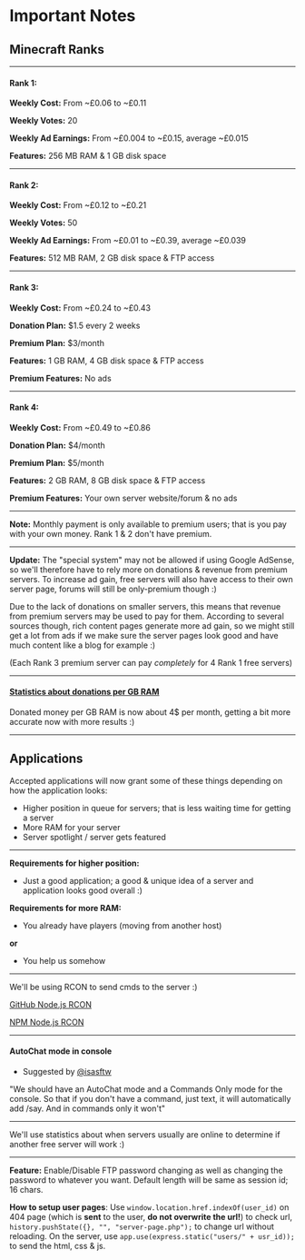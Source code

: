 # Important Notes
Minecraft Ranks
----------------

--------

#### Rank 1:
**Weekly Cost:** From ~£0.06 to ~£0.11

**Weekly Votes:** 20

**Weekly Ad Earnings:** From ~£0.004 to ~£0.15, average ~£0.015

**Features:** 256 MB RAM & 1 GB disk space

--------

#### Rank 2:
**Weekly Cost:** From ~£0.12 to ~£0.21

**Weekly Votes:** 50

**Weekly Ad Earnings:** From ~£0.01 to ~£0.39, average ~£0.039

**Features:** 512 MB RAM, 2 GB disk space & FTP access

--------

#### Rank 3:
**Weekly Cost:** From ~£0.24 to ~£0.43

**Donation Plan:** $1.5 every 2 weeks

**Premium Plan:** $3/month

**Features:** 1 GB RAM, 4 GB disk space & FTP access

**Premium Features:** No ads

--------

#### Rank 4:
**Weekly Cost:** From ~£0.49 to ~£0.86

**Donation Plan:** $4/month

**Premium Plan:** $5/month

**Features:** 2 GB RAM, 8 GB disk space & FTP access

**Premium Features:** Your own server website/forum & no ads

--------

**Note:** Monthly payment is only available to premium users; that is you pay with your own money. Rank 1 & 2 don't have premium.

--------

**Update:** The "special system" may not be allowed if using Google AdSense, so we'll therefore have to rely more on donations & revenue from premium servers. To increase ad gain, free servers will also have access to their own server page, forums will still be only-premium though :)

Due to the lack of donations on smaller servers, this means that revenue from premium servers may be used to pay for them. According to several sources though, rich content pages generate more ad gain, so we might still get a lot from ads if we make sure the server pages look good and have much content like a blog for example :)

(Each Rank 3 premium server can pay *completely* for 4 Rank 1 free servers)

--------

#### [Statistics about donations per GB RAM](http://www.planetminecraft.com/forums/how-many-donations-your-minecraft-server-you-get-t551696.html)
Donated money per GB RAM is now about 4$ per month, getting a bit more accurate now with more results :)

--------

Applications
-------------
Accepted applications will now grant some of these things depending on how the application looks:
- Higher position in queue for servers; that is less waiting time for getting a server
- More RAM for your server
- Server spotlight / server gets featured

--------

**Requirements for higher position:**
- Just a good application; a good & unique idea of a server and application looks good overall :)

**Requirements for more RAM:**
- You already have players (moving from another host)

**or**

- You help us somehow

--------

We'll be using RCON to send cmds to the server :)

[GitHub Node.js RCON](https://github.com/pushrax/node-rcon)

[NPM Node.js RCON](https://www.npmjs.com/package/rcon)

--------

#### AutoChat mode in console
- Suggested by [@isasftw](https://github.com/isasftw)

"We should have an AutoChat mode and a Commands Only mode for the console. So that if you don't have a command, just text, it will automatically add /say. And in commands only it won't"

--------

We'll use statistics about when servers usually are online to determine if another free server will work :)

--------

**Feature:** Enable/Disable FTP password changing as well as changing the password to whatever you want. Default length will be same as session id; 16 chars.

**How to setup user pages**: Use `window.location.href.indexOf(user_id)` on 404 page (which is **sent** to the user, **do not overwrite the url!**) to check url, `history.pushState({}, "", "server-page.php");` to change url without reloading. On the server, use `app.use(express.static("users/" + usr_id));` to send the html, css & js.
